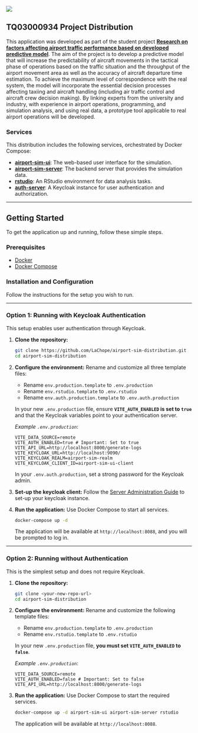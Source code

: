 <p>
    <img src="https://cdn.muni.cz/media/3232863/logo-tacr-starfos.png?mode=boxpad&center=0.5,0.5&rnd=132363578900000000&heightratio=0.5&width=270"/>
</p>

## TQ03000934 Project Distribution

This application was developed as part of the student project [**Research on factors affecting airport traffic performance based on developed predictive model**](https://starfos.tacr.cz/en/projekty/TQ03000934?query=6qsaaac7ljwq). The aim of the project is to develop a predictive model that will increase the predictability of aircraft movements in the tactical phase of operations based on the traffic situation and the throughput of the airport movement area as well as the accuracy of aircraft departure time estimation. To achieve the maximum level of correspondence with the real system, the model will incorporate the essential decision processes affecting taxiing and aircraft handling (including air traffic control and aircraft crew decision making). By linking experts from the university and industry, with experience in airport operations, programming, and simulation analysis, and using real data, a prototype tool applicable to real airport operations will be developed.

### Services

This distribution includes the following services, orchestrated by Docker Compose:

* [**airport-sim-ui**](https://github.com/LaChope/airport-sim-ui): The web-based user interface for the simulation.
* [**airport-sim-server**](https://github.com/LaChope/airport-sim-server/): The backend server that provides the simulation data.
* [**rstudio**](https://posit.co/products/open-source/rstudio/?sid=1): An RStudio environment for data analysis tasks.
* [**auth-server**](https://www.keycloak.org/): A Keycloak instance for user authentication and authorization.
---

## Getting Started

To get the application up and running, follow these simple steps.

### Prerequisites

* [Docker](https://www.docker.com/get-started)
* [Docker Compose](https://docs.docker.com/compose/install/)

### Installation and Configuration

Follow the instructions for the setup you wish to run.

---

### Option 1: Running with Keycloak Authentication

This setup enables user authentication through Keycloak.

1.  **Clone the repository:**
    ```sh
    git clone https://github.com/LaChope/airport-sim-distribution.git
    cd airport-sim-distribution
    ```
2.  **Configure the environment:**
    Rename and customize all three template files:
    * Rename `env.production.template` to `.env.production`
    * Rename `env.rstudio.template` to `.env.rstudio`
    * Rename `env.auth.production.template` to `.env.auth.production`

    In your new `.env.production` file, ensure **`VITE_AUTH_ENABLED` is set to `true`** and that the Keycloak variables point to your authentication server.

    *Example `.env.production`*:
    ```
    VITE_DATA_SOURCE=remote
    VITE_AUTH_ENABLED=true # Important: Set to true
    VITE_API_URL=http://localhost:8000/generate-logs
    VITE_KEYCLOAK_URL=http://localhost:9090/
    VITE_KEYCLOAK_REALM=airport-sim-realm
    VITE_KEYCLOAK_CLIENT_ID=airport-sim-ui-client
    ```
    In your `.env.auth.production`, set a strong password for the Keycloak admin.

3. **Set-up the keycloak client:** Follow the [Server Administration Guide](https://www.keycloak.org/docs/latest/server_admin/index.html) to set-up your keycloak instance.

3.  **Run the application:**
    Use Docker Compose to start all services.
    ```sh
    docker-compose up -d
    ```
    The application will be available at `http://localhost:8088`, and you will be prompted to log in.

---

### Option 2: Running without Authentication

This is the simplest setup and does not require Keycloak.

1.  **Clone the repository:**
    ```sh
    git clone <your-new-repo-url>
    cd airport-sim-distribution
    ```
2.  **Configure the environment:**
    Rename and customize the following template files:
    * Rename `env.production.template` to `.env.production`
    * Rename `env.rstudio.template` to `.env.rstudio`

    In your new `.env.production` file, **you must set `VITE_AUTH_ENABLED` to `false`**.

    *Example `.env.production`*:
    ```
    VITE_DATA_SOURCE=remote
    VITE_AUTH_ENABLED=false # Important: Set to false
    VITE_API_URL=http://localhost:8000/generate-logs
    ```

3.  **Run the application:**
    Use Docker Compose to start the required services.
    ```sh
    docker-compose up -d airport-sim-ui airport-sim-server rstudio
    ```
    The application will be available at `http://localhost:8088`.

